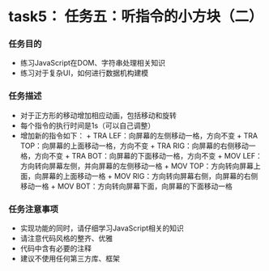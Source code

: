 # task5： 任务五：听指令的小方块（二）
### 任务目的

+ 练习JavaScript在DOM、字符串处理相关知识
+ 练习对于复杂UI，如何进行数据机构建模



### 任务描述
  
* 对于正方形的移动增加相应动画，包括移动和旋转
* 每个指令的执行时间是1s（可以自己调整）
* 增加新的指令如下：
      + TRA LEF：向屏幕的左侧移动一格，方向不变
      + TRA TOP：向屏幕的上面移动一格，方向不变
      + TRA RIG：向屏幕的右侧移动一格，方向不变
      + TRA BOT：向屏幕的下面移动一格，方向不变
      + MOV LEF：方向转向屏幕左侧，并向屏幕的左侧移动一格
      + MOV TOP：方向转向屏幕上面，向屏幕的上面移动一格
      + MOV RIG：方向转向屏幕右侧，向屏幕的右侧移动一格
      + MOV BOT：方向转向屏幕下面，向屏幕的下面移动一格

### 任务注意事项
* 实现功能的同时，请仔细学习JavaScript相关的知识
* 请注意代码风格的整齐、优雅
* 代码中含有必要的注释
* 建议不使用任何第三方库、框架

